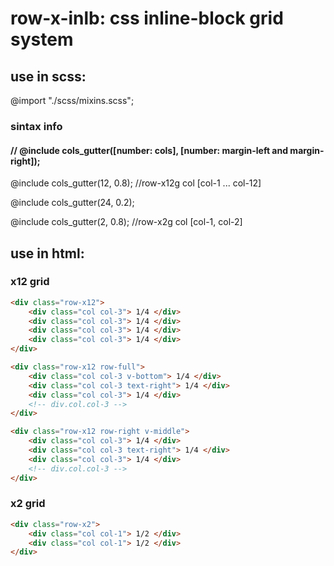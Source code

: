 # row-x-inlb: css inline-block grid system
## use in scss: 
  @import "./scss/mixins.scss"; 
  
### sintax info 
#### // @include cols_gutter([number: cols], [number: margin-left and margin-right]);

  @include cols_gutter(12, 0.8); //row-x12g col [col-1 ... col-12]
  
  @include cols_gutter(24, 0.2);
  
  @include cols_gutter(2, 0.8);  //row-x2g col [col-1, col-2]

## use in html:  
### x12 grid
```html
<div class="row-x12">
	<div class="col col-3"> 1/4 </div>
	<div class="col col-3"> 1/4 </div>
	<div class="col col-3"> 1/4 </div>
	<div class="col col-3"> 1/4 </div>
</div>
```

```html
<div class="row-x12 row-full">
	<div class="col col-3 v-bottom"> 1/4 </div>
	<div class="col col-3 text-right"> 1/4 </div>
	<div class="col col-3"> 1/4 </div>
	<!-- div.col.col-3 -->
</div>
```
```html
<div class="row-x12 row-right v-middle">
	<div class="col col-3"> 1/4 </div>
	<div class="col col-3 text-right"> 1/4 </div>
	<div class="col col-3"> 1/4 </div>
	<!-- div.col.col-3 -->
</div>
```

### x2 grid

```html
<div class="row-x2">
	<div class="col col-1"> 1/2 </div>
	<div class="col col-1"> 1/2 </div>
</div>
```
